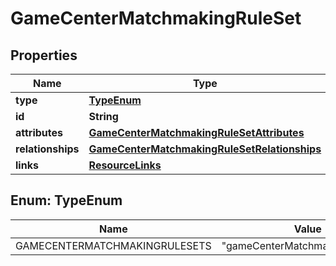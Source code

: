 

# GameCenterMatchmakingRuleSet


## Properties

| Name | Type | Description | Notes |
|------------ | ------------- | ------------- | -------------|
|**type** | [**TypeEnum**](#TypeEnum) |  |  |
|**id** | **String** |  |  |
|**attributes** | [**GameCenterMatchmakingRuleSetAttributes**](GameCenterMatchmakingRuleSetAttributes.md) |  |  [optional] |
|**relationships** | [**GameCenterMatchmakingRuleSetRelationships**](GameCenterMatchmakingRuleSetRelationships.md) |  |  [optional] |
|**links** | [**ResourceLinks**](ResourceLinks.md) |  |  [optional] |



## Enum: TypeEnum

| Name | Value |
|---- | -----|
| GAMECENTERMATCHMAKINGRULESETS | &quot;gameCenterMatchmakingRuleSets&quot; |



